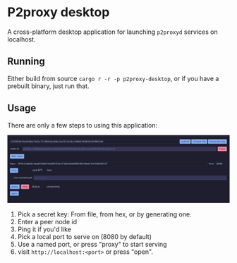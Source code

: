 # P2proxy desktop

A cross-platform desktop application for launching `p2proxyd` services on localhost.

## Running

Either build from source `cargo r -r -p p2proxy-desktop`, or if you have a prebuilt binary,
just run that.

## Usage

There are only a few steps to using this application:

![image](../assets/demo-proxy-desktop.png)

1. Pick a secret key: From file, from hex, or by generating one.
2. Enter a peer node id
3. Ping it if you'd like
4. Pick a local port to serve on (8080 by default)
5. Use a named port, or press "proxy" to start serving
6. visit `http://localhost:<port>` or press "open".
